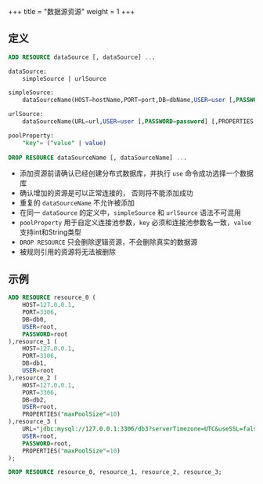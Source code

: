 +++
title = "数据源资源"
weight = 1
+++

## 定义

```sql
ADD RESOURCE dataSource [, dataSource] ...

dataSource:
    simpleSource | urlSource

simpleSource:
    dataSourceName(HOST=hostName,PORT=port,DB=dbName,USER=user [,PASSWORD=password] [,PROPERTIES(poolProperty [,poolProperty]) ...])

urlSource:
    dataSourceName(URL=url,USER=user [,PASSWORD=password] [,PROPERTIES(poolProperty)])

poolProperty:
    "key"= ("value" | value)
    
DROP RESOURCE dataSourceName [, dataSourceName] ...    
```

- 添加资源前请确认已经创建分布式数据库，并执行 `use` 命令成功选择一个数据库
- 确认增加的资源是可以正常连接的， 否则将不能添加成功
- 重复的 `dataSourceName` 不允许被添加
- 在同一 `dataSource` 的定义中，`simpleSource` 和 `urlSource` 语法不可混用
- `poolProperty` 用于自定义连接池参数，`key` 必须和连接池参数名一致，`value `支持int和String类型
- `DROP RESOURCE` 只会删除逻辑资源，不会删除真实的数据源
- 被规则引用的资源将无法被删除

## 示例

```sql
ADD RESOURCE resource_0 (
    HOST=127.0.0.1,
    PORT=3306,
    DB=db0,
    USER=root,
    PASSWORD=root
),resource_1 (
    HOST=127.0.0.1,
    PORT=3306,
    DB=db1,
    USER=root
),resource_2 (
    HOST=127.0.0.1,
    PORT=3306,
    DB=db2,
    USER=root,
    PROPERTIES("maxPoolSize"=10)
),resource_3 (
    URL="jdbc:mysql://127.0.0.1:3306/db3?serverTimezone=UTC&useSSL=false",
    USER=root,
    PASSWORD=root,
    PROPERTIES("maxPoolSize"=10)
);

DROP RESOURCE resource_0, resource_1, resource_2, resource_3;
```
